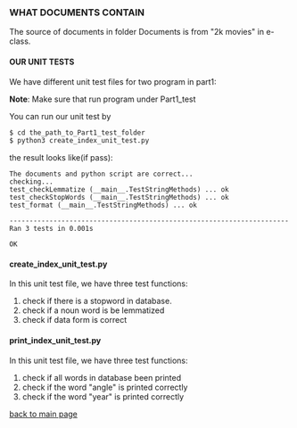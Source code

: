 ### WHAT DOCUMENTS CONTAIN

The source of documents in folder Documents is from "2k movies" in e-class.



#### OUR UNIT TESTS

We have different unit test files for two program in part1:

**Note**:  Make sure that run program under Part1_test

You can run our unit test by 

```bash
$ cd the_path_to_Part1_test_folder
$ python3 create_index_unit_test.py
```

the result looks like(if pass):

```
The documents and python script are correct...
checking...
test_checkLemmatize (__main__.TestStringMethods) ... ok
test_checkStopWords (__main__.TestStringMethods) ... ok
test_format (__main__.TestStringMethods) ... ok

----------------------------------------------------------------------
Ran 3 tests in 0.001s

OK

```



#### create_index_unit_test.py

In this unit test file, we have three test functions:

1.  check if there is a stopword in database.
2.  check if a noun word is be lemmatized
3.  check if data form is correct 


#### print_index_unit_test.py

In this unit test file, we have three test functions:

1. check if all words in database been printed
2. check if the word "angle" is printed correctly
3. check if the word "year" is printed correctly



 [back to main page](../../)
